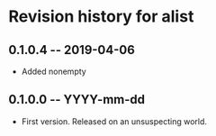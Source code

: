 # Revision history for alist

## 0.1.0.4  -- 2019-04-06

* Added nonempty

## 0.1.0.0  -- YYYY-mm-dd

* First version. Released on an unsuspecting world.
